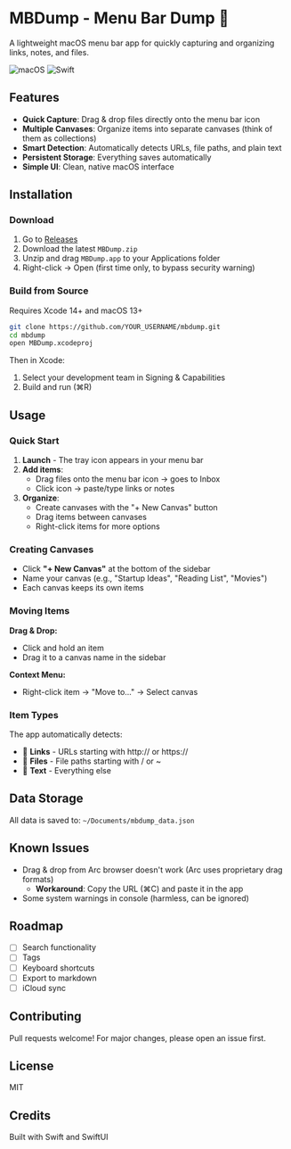 # MBDump - Menu Bar Dump 💩

A lightweight macOS menu bar app for quickly capturing and organizing links, notes, and files.

![macOS](https://img.shields.io/badge/macOS-13.0+-blue)
![Swift](https://img.shields.io/badge/Swift-5.0+-orange)

## Features

- **Quick Capture**: Drag & drop files directly onto the menu bar icon
- **Multiple Canvases**: Organize items into separate canvases (think of them as collections)
- **Smart Detection**: Automatically detects URLs, file paths, and plain text
- **Persistent Storage**: Everything saves automatically
- **Simple UI**: Clean, native macOS interface

## Installation

### Download

1. Go to [Releases](../../releases)
2. Download the latest `MBDump.zip`
3. Unzip and drag `MBDump.app` to your Applications folder
4. Right-click → Open (first time only, to bypass security warning)

### Build from Source

Requires Xcode 14+ and macOS 13+

```bash
git clone https://github.com/YOUR_USERNAME/mbdump.git
cd mbdump
open MBDump.xcodeproj
```

Then in Xcode:
1. Select your development team in Signing & Capabilities
2. Build and run (⌘R)

## Usage

### Quick Start

1. **Launch** - The tray icon appears in your menu bar
2. **Add items**:
   - Drag files onto the menu bar icon → goes to Inbox
   - Click icon → paste/type links or notes
3. **Organize**:
   - Create canvases with the "+ New Canvas" button
   - Drag items between canvases
   - Right-click items for more options

### Creating Canvases

- Click **"+ New Canvas"** at the bottom of the sidebar
- Name your canvas (e.g., "Startup Ideas", "Reading List", "Movies")
- Each canvas keeps its own items

### Moving Items

**Drag & Drop:**
- Click and hold an item
- Drag it to a canvas name in the sidebar

**Context Menu:**
- Right-click item → "Move to..." → Select canvas

### Item Types

The app automatically detects:
- 🔗 **Links** - URLs starting with http:// or https://
- 📄 **Files** - File paths starting with / or ~
- 📝 **Text** - Everything else

## Data Storage

All data is saved to: `~/Documents/mbdump_data.json`

## Known Issues

- Drag & drop from Arc browser doesn't work (Arc uses proprietary drag formats)
  - **Workaround**: Copy the URL (⌘C) and paste it in the app
- Some system warnings in console (harmless, can be ignored)

## Roadmap

- [ ] Search functionality
- [ ] Tags
- [ ] Keyboard shortcuts
- [ ] Export to markdown
- [ ] iCloud sync

## Contributing

Pull requests welcome! For major changes, please open an issue first.

## License

MIT

## Credits

Built with Swift and SwiftUI
